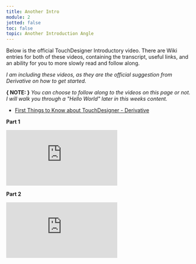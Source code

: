 ```yaml
---
title: Another Intro
module: 2
jotted: false
toc: false
topic: Another Introduction Angle
---
```


Below is the official TouchDesigner Introductory video. There are Wiki entries for both of these videos, containing the transcript, useful links, and an ability for you to more slowly read and follow along.

_I am including these videos, as they are the official suggestion from Derivative on how to get started._

**{ NOTE: }** _You can choose to follow along to the videos on this page or not. I will walk you through a "Hello World" later in this weeks content._

- [First Things to Know about TouchDesigner - Derivative](https://derivative.ca/UserGuide/First_Things_to_Know_about_TouchDesigner)


**Part 1**

<div class="embed-responsive embed-responsive-16by9"><iframe class="embed-responsive-item" src="https://www.youtube.com/embed/v1zaBL8JhH0" frameborder="0" allow="accelerometer; autoplay; encrypted-media; gyroscope; picture-in-picture" allowfullscreen></iframe></div>

**Part 2**

<div class="embed-responsive embed-responsive-16by9"><iframe class="embed-responsive-item" src="https://www.youtube.com/embed/aAEv5MCn4G4" frameborder="0" allow="accelerometer; autoplay; encrypted-media; gyroscope; picture-in-picture" allowfullscreen></iframe></div>
